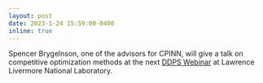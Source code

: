 ```yaml
---
layout: post
date: 2023-1-24 15:59:00-0400
inline: true
---
```


<!-- A simple inline announcement. -->
Spencer Brygelnson, one of the advisors for CPINN, will give a talk on competitive optimization methods at the next [DDPS Webinar](https://www.librom.net/ddps.html) at Lawrence Livermore National Laboratory.